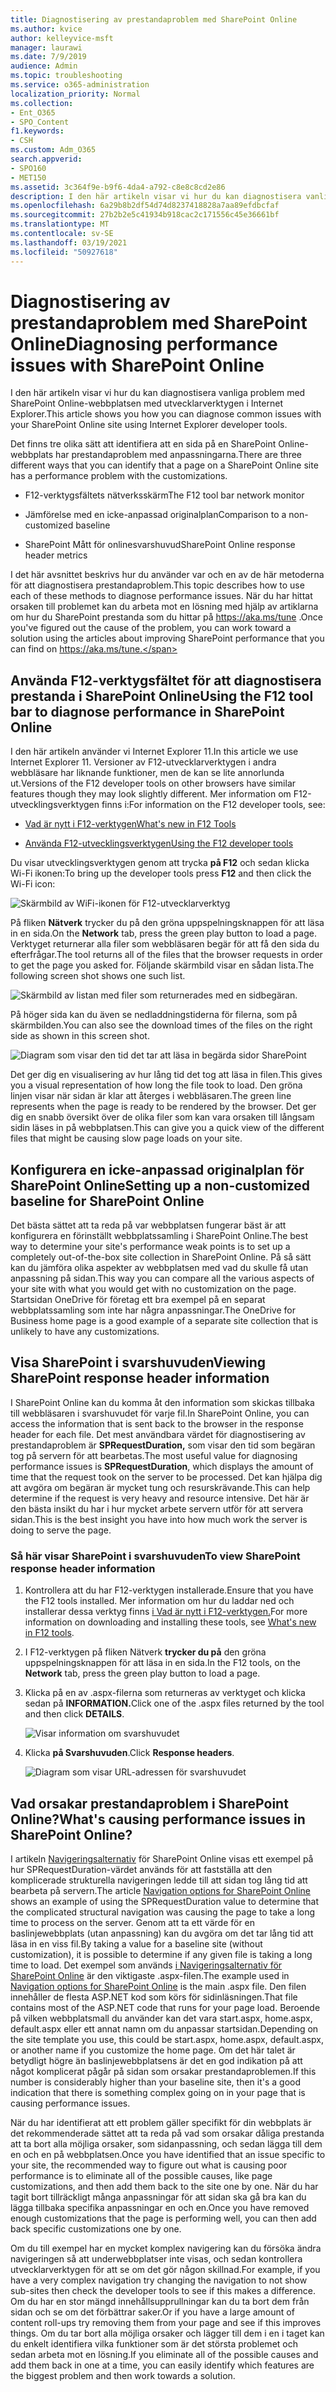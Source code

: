 ```yaml
---
title: Diagnostisering av prestandaproblem med SharePoint Online
ms.author: kvice
author: kelleyvice-msft
manager: laurawi
ms.date: 7/9/2019
audience: Admin
ms.topic: troubleshooting
ms.service: o365-administration
localization_priority: Normal
ms.collection:
- Ent_O365
- SPO_Content
f1.keywords:
- CSH
ms.custom: Adm_O365
search.appverid:
- SPO160
- MET150
ms.assetid: 3c364f9e-b9f6-4da4-a792-c8e8c8cd2e86
description: I den här artikeln visar vi hur du kan diagnostisera vanliga problem med SharePoint Online-webbplatsen med utvecklarverktygen i Internet Explorer.
ms.openlocfilehash: 6a29b8b2df54d74d8237418828a7aa89efdbcfaf
ms.sourcegitcommit: 27b2b2e5c41934b918cac2c171556c45e36661bf
ms.translationtype: MT
ms.contentlocale: sv-SE
ms.lasthandoff: 03/19/2021
ms.locfileid: "50927618"
---
```

# <a name="diagnosing-performance-issues-with-sharepoint-online"></a><span data-ttu-id="98a08-103">Diagnostisering av prestandaproblem med SharePoint Online</span><span class="sxs-lookup"><span data-stu-id="98a08-103">Diagnosing performance issues with SharePoint Online</span></span>

<span data-ttu-id="98a08-104">I den här artikeln visar vi hur du kan diagnostisera vanliga problem med SharePoint Online-webbplatsen med utvecklarverktygen i Internet Explorer.</span><span class="sxs-lookup"><span data-stu-id="98a08-104">This article shows you how you can diagnose common issues with your SharePoint Online site using Internet Explorer developer tools.</span></span>
  
<span data-ttu-id="98a08-105">Det finns tre olika sätt att identifiera att en sida på en SharePoint Online-webbplats har prestandaproblem med anpassningarna.</span><span class="sxs-lookup"><span data-stu-id="98a08-105">There are three different ways that you can identify that a page on a SharePoint Online site has a performance problem with the customizations.</span></span>
  
- <span data-ttu-id="98a08-106">F12-verktygsfältets nätverksskärm</span><span class="sxs-lookup"><span data-stu-id="98a08-106">The F12 tool bar network monitor</span></span>

- <span data-ttu-id="98a08-107">Jämförelse med en icke-anpassad originalplan</span><span class="sxs-lookup"><span data-stu-id="98a08-107">Comparison to a non-customized baseline</span></span>

- <span data-ttu-id="98a08-108">SharePoint Mått för onlinesvarshuvud</span><span class="sxs-lookup"><span data-stu-id="98a08-108">SharePoint Online response header metrics</span></span>

<span data-ttu-id="98a08-109">I det här avsnittet beskrivs hur du använder var och en av de här metoderna för att diagnostisera prestandaproblem.</span><span class="sxs-lookup"><span data-stu-id="98a08-109">This topic describes how to use each of these methods to diagnose performance issues.</span></span> <span data-ttu-id="98a08-110">När du har hittat orsaken till problemet kan du arbeta mot en lösning med hjälp av artiklarna om hur du SharePoint prestanda som du hittar på https://aka.ms/tune .</span><span class="sxs-lookup"><span data-stu-id="98a08-110">Once you've figured out the cause of the problem, you can work toward a solution using the articles about improving SharePoint performance that you can find on https://aka.ms/tune.</span></span>
  
## <a name="using-the-f12-tool-bar-to-diagnose-performance-in-sharepoint-online"></a><span data-ttu-id="98a08-111">Använda F12-verktygsfältet för att diagnostisera prestanda i SharePoint Online</span><span class="sxs-lookup"><span data-stu-id="98a08-111">Using the F12 tool bar to diagnose performance in SharePoint Online</span></span>
<span data-ttu-id="98a08-112"><a name="F12ToolInfo"> </a></span><span class="sxs-lookup"><span data-stu-id="98a08-112"><a name="F12ToolInfo"> </a></span></span>

<span data-ttu-id="98a08-113">I den här artikeln använder vi Internet Explorer 11.</span><span class="sxs-lookup"><span data-stu-id="98a08-113">In this article we use Internet Explorer 11.</span></span> <span data-ttu-id="98a08-114">Versioner av F12-utvecklarverktygen i andra webbläsare har liknande funktioner, men de kan se lite annorlunda ut.</span><span class="sxs-lookup"><span data-stu-id="98a08-114">Versions of the F12 developer tools on other browsers have similar features though they may look slightly different.</span></span> <span data-ttu-id="98a08-115">Mer information om F12-utvecklingsverktygen finns i:</span><span class="sxs-lookup"><span data-stu-id="98a08-115">For information on the F12 developer tools, see:</span></span>
  
- <span data-ttu-id="98a08-116">[Vad är nytt i F12-verktygen](/previous-versions/windows/internet-explorer/ie-developer/dev-guides/bg182632(v=vs.85))</span><span class="sxs-lookup"><span data-stu-id="98a08-116">[What's new in F12 Tools](/previous-versions/windows/internet-explorer/ie-developer/dev-guides/bg182632(v=vs.85))</span></span>

- <span data-ttu-id="98a08-117">[Använda F12-utvecklingsverktygen](/previous-versions/windows/internet-explorer/ie-developer/samples/bg182326(v=vs.85))</span><span class="sxs-lookup"><span data-stu-id="98a08-117">[Using the F12 developer tools](/previous-versions/windows/internet-explorer/ie-developer/samples/bg182326(v=vs.85))</span></span>

<span data-ttu-id="98a08-118">Du visar utvecklingsverktygen genom att trycka **på F12** och sedan klicka Wi-Fi ikonen:</span><span class="sxs-lookup"><span data-stu-id="98a08-118">To bring up the developer tools press **F12** and then click the Wi-Fi icon:</span></span>
  
![Skärmbild av WiFi-ikonen för F12-utvecklarverktyg](../media/27acacbb-5688-459a-aa2f-5c8c5f17b76e.png)
  
<span data-ttu-id="98a08-120">På fliken **Nätverk** trycker du på den gröna uppspelningsknappen för att läsa in en sida.</span><span class="sxs-lookup"><span data-stu-id="98a08-120">On the **Network** tab, press the green play button to load a page.</span></span> <span data-ttu-id="98a08-121">Verktyget returnerar alla filer som webbläsaren begär för att få den sida du efterfrågar.</span><span class="sxs-lookup"><span data-stu-id="98a08-121">The tool returns all of the files that the browser requests in order to get the page you asked for.</span></span> <span data-ttu-id="98a08-122">Följande skärmbild visar en sådan lista.</span><span class="sxs-lookup"><span data-stu-id="98a08-122">The following screen shot shows one such list.</span></span>
  
![Skärmbild av listan med filer som returnerades med en sidbegäran.](../media/247a9422-76da-4b0c-bed3-ce77b05e4560.png)
  
<span data-ttu-id="98a08-124">På höger sida kan du även se nedladdningstiderna för filerna, som på skärmbilden.</span><span class="sxs-lookup"><span data-stu-id="98a08-124">You can also see the download times of the files on the right side as shown in this screen shot.</span></span>
  
![Diagram som visar den tid det tar att läsa in begärda sidor SharePoint](../media/d71ad1fa-9018-4fae-82eb-c1838e7db0ff.png)
  
<span data-ttu-id="98a08-126">Det ger dig en visualisering av hur lång tid det tog att läsa in filen.</span><span class="sxs-lookup"><span data-stu-id="98a08-126">This gives you a visual representation of how long the file took to load.</span></span> <span data-ttu-id="98a08-127">Den gröna linjen visar när sidan är klar att återges i webbläsaren.</span><span class="sxs-lookup"><span data-stu-id="98a08-127">The green line represents when the page is ready to be rendered by the browser.</span></span> <span data-ttu-id="98a08-128">Det ger dig en snabb översikt över de olika filer som kan vara orsaken till långsam sidin läses in på webbplatsen.</span><span class="sxs-lookup"><span data-stu-id="98a08-128">This can give you a quick view of the different files that might be causing slow page loads on your site.</span></span>
  
## <a name="setting-up-a-non-customized-baseline-for-sharepoint-online"></a><span data-ttu-id="98a08-129">Konfigurera en icke-anpassad originalplan för SharePoint Online</span><span class="sxs-lookup"><span data-stu-id="98a08-129">Setting up a non-customized baseline for SharePoint Online</span></span>
<span data-ttu-id="98a08-130"><a name="F12ToolInfo"> </a></span><span class="sxs-lookup"><span data-stu-id="98a08-130"><a name="F12ToolInfo"> </a></span></span>

<span data-ttu-id="98a08-131">Det bästa sättet att ta reda på var webbplatsen fungerar bäst är att konfigurera en förinställt webbplatssamling i SharePoint Online.</span><span class="sxs-lookup"><span data-stu-id="98a08-131">The best way to determine your site's performance weak points is to set up a completely out-of-the-box site collection in SharePoint Online.</span></span> <span data-ttu-id="98a08-132">På så sätt kan du jämföra olika aspekter av webbplatsen med vad du skulle få utan anpassning på sidan.</span><span class="sxs-lookup"><span data-stu-id="98a08-132">This way you can compare all the various aspects of your site with what you would get with no customization on the page.</span></span> <span data-ttu-id="98a08-133">Startsidan OneDrive för företag ett bra exempel på en separat webbplatssamling som inte har några anpassningar.</span><span class="sxs-lookup"><span data-stu-id="98a08-133">The OneDrive for Business home page is a good example of a separate site collection that is unlikely to have any customizations.</span></span>
  
## <a name="viewing-sharepoint-response-header-information"></a><span data-ttu-id="98a08-134">Visa SharePoint i svarshuvuden</span><span class="sxs-lookup"><span data-stu-id="98a08-134">Viewing SharePoint response header information</span></span>
<span data-ttu-id="98a08-135"><a name="F12ToolInfo"> </a></span><span class="sxs-lookup"><span data-stu-id="98a08-135"><a name="F12ToolInfo"> </a></span></span>

<span data-ttu-id="98a08-136">I SharePoint Online kan du komma åt den information som skickas tillbaka till webbläsaren i svarshuvudet för varje fil.</span><span class="sxs-lookup"><span data-stu-id="98a08-136">In SharePoint Online, you can access the information that is sent back to the browser in the response header for each file.</span></span> <span data-ttu-id="98a08-137">Det mest användbara värdet för diagnostisering av prestandaproblem är **SPRequestDuration,** som visar den tid som begäran tog på servern för att bearbetas.</span><span class="sxs-lookup"><span data-stu-id="98a08-137">The most useful value for diagnosing performance issues is **SPRequestDuration**, which displays the amount of time that the request took on the server to be processed.</span></span> <span data-ttu-id="98a08-138">Det kan hjälpa dig att avgöra om begäran är mycket tung och resurskrävande.</span><span class="sxs-lookup"><span data-stu-id="98a08-138">This can help determine if the request is very heavy and resource intensive.</span></span> <span data-ttu-id="98a08-139">Det här är den bästa insikt du har i hur mycket arbete servern utför för att servera sidan.</span><span class="sxs-lookup"><span data-stu-id="98a08-139">This is the best insight you have into how much work the server is doing to serve the page.</span></span>

### <a name="to-view-sharepoint-response-header-information"></a><span data-ttu-id="98a08-140">Så här visar SharePoint i svarshuvuden</span><span class="sxs-lookup"><span data-stu-id="98a08-140">To view SharePoint response header information</span></span>
  
1. <span data-ttu-id="98a08-141">Kontrollera att du har F12-verktygen installerade.</span><span class="sxs-lookup"><span data-stu-id="98a08-141">Ensure that you have the F12 tools installed.</span></span> <span data-ttu-id="98a08-142">Mer information om hur du laddar ned och installerar dessa verktyg finns [i Vad är nytt i F12-verktygen.](/previous-versions/windows/internet-explorer/ie-developer/dev-guides/bg182632(v=vs.85))</span><span class="sxs-lookup"><span data-stu-id="98a08-142">For more information on downloading and installing these tools, see [What's new in F12 tools](/previous-versions/windows/internet-explorer/ie-developer/dev-guides/bg182632(v=vs.85)).</span></span>

2. <span data-ttu-id="98a08-143">I F12-verktygen på fliken Nätverk **trycker du på** den gröna uppspelningsknappen för att läsa in en sida.</span><span class="sxs-lookup"><span data-stu-id="98a08-143">In the F12 tools, on the **Network** tab, press the green play button to load a page.</span></span>

3. <span data-ttu-id="98a08-144">Klicka på en av .aspx-filerna som returneras av verktyget och klicka sedan på **INFORMATION.**</span><span class="sxs-lookup"><span data-stu-id="98a08-144">Click one of the .aspx files returned by the tool and then click **DETAILS**.</span></span>

    ![Visar information om svarshuvudet](../media/1f8a044a-caf8-4613-be2b-7e064141ac8a.png)
  
4. <span data-ttu-id="98a08-146">Klicka **på Svarshuvuden**.</span><span class="sxs-lookup"><span data-stu-id="98a08-146">Click **Response headers**.</span></span>

    ![Diagram som visar URL-adressen för svarshuvudet](../media/efc7076e-447e-447e-882a-ae3aa721e2c3.png)
  
## <a name="whats-causing-performance-issues-in-sharepoint-online"></a><span data-ttu-id="98a08-148">Vad orsakar prestandaproblem i SharePoint Online?</span><span class="sxs-lookup"><span data-stu-id="98a08-148">What's causing performance issues in SharePoint Online?</span></span>
<span data-ttu-id="98a08-149"><a name="F12ToolInfo"> </a></span><span class="sxs-lookup"><span data-stu-id="98a08-149"><a name="F12ToolInfo"> </a></span></span>

<span data-ttu-id="98a08-150">I artikeln [Navigeringsalternativ](navigation-options-for-sharepoint-online.md) för SharePoint Online visas ett exempel på hur SPRequestDuration-värdet används för att fastställa att den komplicerade strukturella navigeringen ledde till att sidan tog lång tid att bearbeta på servern.</span><span class="sxs-lookup"><span data-stu-id="98a08-150">The article [Navigation options for SharePoint Online](navigation-options-for-sharepoint-online.md) shows an example of using the SPRequestDuration value to determine that the complicated structural navigation was causing the page to take a long time to process on the server.</span></span> <span data-ttu-id="98a08-151">Genom att ta ett värde för en baslinjewebbplats (utan anpassning) kan du avgöra om det tar lång tid att läsa in en viss fil.</span><span class="sxs-lookup"><span data-stu-id="98a08-151">By taking a value for a baseline site (without customization), it is possible to determine if any given file is taking a long time to load.</span></span> <span data-ttu-id="98a08-152">Det exempel som används [i Navigeringsalternativ för SharePoint Online](navigation-options-for-sharepoint-online.md) är den viktigaste .aspx-filen.</span><span class="sxs-lookup"><span data-stu-id="98a08-152">The example used in [Navigation options for SharePoint Online](navigation-options-for-sharepoint-online.md) is the main .aspx file.</span></span> <span data-ttu-id="98a08-153">Den filen innehåller de flesta ASP.NET kod som körs för sidinläsningen.</span><span class="sxs-lookup"><span data-stu-id="98a08-153">That file contains most of the ASP.NET code that runs for your page load.</span></span> <span data-ttu-id="98a08-154">Beroende på vilken webbplatsmall du använder kan det vara start.aspx, home.aspx, default.aspx eller ett annat namn om du anpassar startsidan.</span><span class="sxs-lookup"><span data-stu-id="98a08-154">Depending on the site template you use, this could be start.aspx, home.aspx, default.aspx, or another name if you customize the home page.</span></span> <span data-ttu-id="98a08-155">Om det här talet är betydligt högre än baslinjewebbplatsens är det en god indikation på att något komplicerat pågår på sidan som orsakar prestandaproblemen.</span><span class="sxs-lookup"><span data-stu-id="98a08-155">If this number is considerably higher than your baseline site, then it's a good indication that there is something complex going on in your page that is causing performance issues.</span></span>
  
<span data-ttu-id="98a08-156">När du har identifierat att ett problem gäller specifikt för din webbplats är det rekommenderade sättet att ta reda på vad som orsakar dåliga prestanda att ta bort alla möjliga orsaker, som sidanpassning, och sedan lägga till dem en och en på webbplatsen.</span><span class="sxs-lookup"><span data-stu-id="98a08-156">Once you have identified that an issue specific to your site, the recommended way to figure out what is causing poor performance is to eliminate all of the possible causes, like page customizations, and then add them back to the site one by one.</span></span> <span data-ttu-id="98a08-157">När du har tagit bort tillräckligt många anpassningar för att sidan ska gå bra kan du lägga tillbaka specifika anpassningar en och en.</span><span class="sxs-lookup"><span data-stu-id="98a08-157">Once you have removed enough customizations that the page is performing well, you can then add back specific customizations one by one.</span></span>
  
<span data-ttu-id="98a08-158">Om du till exempel har en mycket komplex navigering kan du försöka ändra navigeringen så att underwebbplatser inte visas, och sedan kontrollera utvecklarverktygen för att se om det gör någon skillnad.</span><span class="sxs-lookup"><span data-stu-id="98a08-158">For example, if you have a very complex navigation try changing the navigation to not show sub-sites then check the developer tools to see if this makes a difference.</span></span> <span data-ttu-id="98a08-159">Om du har en stor mängd innehållsupprullningar kan du ta bort dem från sidan och se om det förbättrar saker.</span><span class="sxs-lookup"><span data-stu-id="98a08-159">Or if you have a large amount of content roll-ups try removing them from your page and see if this improves things.</span></span> <span data-ttu-id="98a08-160">Om du tar bort alla möjliga orsaker och lägger till dem i en i taget kan du enkelt identifiera vilka funktioner som är det största problemet och sedan arbeta mot en lösning.</span><span class="sxs-lookup"><span data-stu-id="98a08-160">If you eliminate all of the possible causes and add them back in one at a time, you can easily identify which features are the biggest problem and then work towards a solution.</span></span>